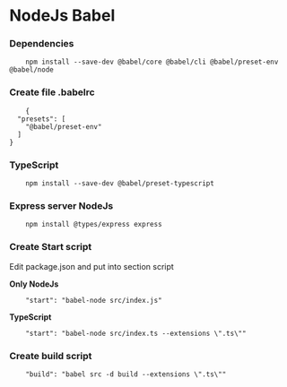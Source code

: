 # NodeJs Babel


### Dependencies

~~~
    npm install --save-dev @babel/core @babel/cli @babel/preset-env @babel/node
~~~

### Create file .babelrc

~~~
    {
  "presets": [
    "@babel/preset-env"
  ]
}
~~~


### TypeScript

~~~
    npm install --save-dev @babel/preset-typescript
~~~

### Express server NodeJs
~~~
    npm install @types/express express
~~~

### Create Start script

Edit package.json and put into section script

**Only NodeJs**

~~~
    "start": "babel-node src/index.js"
~~~

**TypeScript**

~~~
    "start": "babel-node src/index.ts --extensions \".ts\""
~~~

### Create build script

~~~
    "build": "babel src -d build --extensions \".ts\""
~~~
